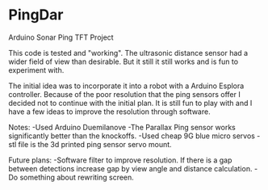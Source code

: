 # PingDar
Arduino Sonar Ping TFT Project

This code is tested and "working". The ultrasonic distance sensor had a wider field of view than desirable.
But it still it still works and is fun to experiment with. 

The initial idea was to incorporate it into a robot with a Arduino Esplora controller. Because of the poor resolution that the ping sensors offer I decided not to continue with the initial plan. It is still fun to play with and I have a few ideas to improve the resolution through software.

Notes:
-Used Arduino Duemilanove
-The Parallax Ping sensor works significantly better than the knockoffs. 
-Used cheap 9G blue micro servos 
-stl file is the 3d printed ping sensor servo mount.

Future plans:
-Software filter to improve resolution.
	If there is a gap between detections increase gap by view angle and distance calculation.
-Do something about rewriting screen.
